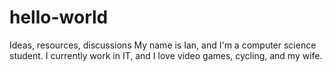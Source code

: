 # hello-world
Ideas, resources, discussions
My name is Ian, and I'm a computer science student. I currently work in IT, and I love video games, cycling, and my wife.
